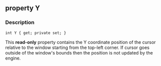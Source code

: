 ## property Y ##

### Description ###
	int Y { get; private set; }
This **read-only** property contains the Y coordinate position of the cursor relative to the window starting from the top-left corner. If cursor goes outside of the window's bounds then the position is not updated by the engine.
